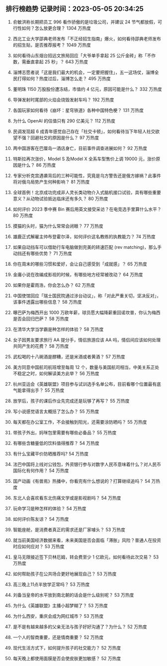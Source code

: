 
## 排行榜趋势 记录时间：2023-05-05 20:34:25
  
  1. 俞敏洪称长期把员工 996 看作骄傲的是垃圾公司，并建议 24 节气都放假，可行性如何？怎么放更合理？ 1304 万热度
    
  2. 西北工业大学邵典老师发布「不正经招生指南」爆火，如何看待邵典老师发布的招生贴，是否推荐报考？ 1049 万热度
    
  3. 如何看待山东烟台招远文旅局回应「大爷单手拿起 25 公斤金砖」称「不作数，需垂直拿起 25 秒」？ 643 万热度
    
  4. 淄博志愿者说「这是我们最大的机会，一定要把握住」，五一这场仗，淄博全民打得如何？热度过后，淄博怎么走？ 495 万热度
    
  5. 董明珠 1150 万股股份遭冻结，市值约 4 亿元，原因可能是什么？ 332 万热度
    
  6. 导弹发射时尾部的火焰会烧毁发射车吗？ 192 万热度
    
  7. 各国玩家如何看待《崩坏：星穹铁道》各种中国特色梗？ 131 万热度
    
  8. 为什么 OpenAI 的估值只有 290 亿美元？ 112 万热度
    
  9. 民调发现超 6 成青年感觉自己存在「社交卡顿」，如何看待当下年轻人社交欲望不强？回避社交的原因是什么？ 97 万热度
    
  10. 两中国游客在巴厘岛一酒店身亡，目前事件调查进展如何？ 92 万热度
    
  11. 特斯拉再次涨价，Model S 及Model X 全系车型售价上调 19000 元，涨价原因是什么？ 86 万热度
    
  12. 专家分析克宫遇袭背后的三种可能性，究竟是乌方警告还是俄方嫁祸？此事件将对俄乌局势产生何种影响？ 81 万热度
    
  13. 全球首例！北京成功完成非人灵长类动物介入式脑机接口试验，具有哪些重要意义？从动物试验抵达临床还有多久？ 80 万热度
    
  14. 如何评价 2023 季中赛 Bin 赛后用英文接受采访？在电竞选手里算什么水平？ 80 万热度
    
  15. 摸猫的头时，猫为什么常常会闭眼？ 77 万热度
    
  16. 雄鹿正式解雇主帅布登霍尔泽，如何评价这名教练的执教能力？ 74 万热度
    
  17. 如果自动挡车可以借助行车电脑做到完美的转速匹配 (rev matching)，那么手动挡还有哪些优势？ 71 万热度
    
  18. 你在周末的哪些习惯和爱好，会让自己感受到「成就感」？ 65 万热度
    
  19. 金庸小说在改编成影视的时候，有哪些地方经常被改动？ 64 万热度
    
  20. 如果你是霍雨浩，你会怎么办？ 62 万热度
    
  21. 中国使馆回应「瑞士国民院通过涉台动议」，称「对此严重关切，坚决反对」，该事件透露出哪些信息？ 58 万热度
    
  22. 曝巴萨为梅西开出 1000 万欧年薪，球员愿大幅降薪重回诺坎普，你认为梅西是否会回归巴萨？ 58 万热度
    
  23. 在清华大学当学霸是种怎样的体验？ 58 万热度
    
  24. 女子因男友要求旅行 AA 提分手，情侣旅游应该 AA 吗，情侣间应该如何处理共同产生的花费？ 58 万热度
    
  25. 武松喝的十八碗酒是醪糟，还是米酒或者黄酒？ 57 万热度
    
  26. 美方同意中国航司航班增至每周 12 个，数量与美国航司相当，中美关系正处不稳定之时，如何解读美方此举？ 56 万热度
    
  27. 杭州亚运会《英雄联盟》项目参与试训选手名单公布，目前看哪个位置最有底气能拿得出手？ 55 万热度
    
  28. 放学后，孩子的课后作业先完成还是玩够了再写？ 55 万热度
    
  29. 写小说感觉语言太概括了怎么办？ 55 万热度
    
  30. 每天都在办公室工作，不会接触到阳光，还需要涂防晒吗？ 55 万热度
    
  31. 带孩子外出，妈咪包里需要有哪些必备品？ 55 万热度
    
  32. 有哪些含糖量低的饮料值得推荐？ 54 万热度
    
  33. 有什么宝藏平价防晒推荐吗? 54 万热度
    
  34. 法巴中国将上线对公钱包，外资银行参与对数字人民币意味着什么？对人民币国际化有何作用？ 54 万热度
    
  35. 国产动画《有兽焉》热播中，你看完有什么想说的？打算继续追吗？ 54 万热度
    
  36. 东北人会喜欢看东北伤痛文学或是影视剧吗？ 54 万热度
    
  37. 玩命学习是种怎样的体验？ 54 万热度
    
  38. 如何评价陈友谅？ 54 万热度
    
  39. 智能座舱，是消费者真正的需求还是厂家噱头？ 53 万热度
    
  40. 就当前美国经济数据来看，未来美国是否会面临「滞胀」风险？普通人在投资时应如何应对？ 53 万热度
    
  41. 皇马无限接近签下贝林厄姆，转会费至少 1 亿欧元，如何看待此次交易？ 53 万热度
    
  42. 如何帮助孩子在公共场合更好地展现自己？ 53 万热度
    
  43. 高三晚上11点半放学正常吗？ 53 万热度
    
  44. 刘备当皇帝的水平放到南北朝的话会是什么级别呢？ 53 万热度
    
  45. 为什么《英雄联盟》主播小超梦糊了？ 53 万热度
    
  46. 为什么西安，重庆会成为网红城市？ 53 万热度
    
  47. 是不是有越来越多的父亲无法与孩子好好沟通了？为什么？ 52 万热度
    
  48. 一个人的智商重要，还是情商重要？ 52 万热度
    
  49. 现代生活方式下，如何提升孩子的社交能力？ 52 万热度
    
  50. 每天晚上都使用面膜是否会使皮肤更加敏感？ 52 万热度
    